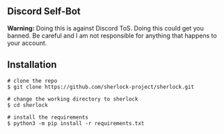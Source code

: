 ## **Discord Self-Bot**
**Warning:** Doing this is against Discord ToS. Doing this could get you banned. Be careful and I am not responsible for anything that happens to your account.

## **Installation**
```
# clone the repo
$ git clone https://github.com/sherlock-project/sherlock.git

# change the working directory to sherlock
$ cd sherlock

# install the requirements
$ python3 -m pip install -r requirements.txt
```